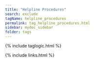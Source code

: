 ```yaml
---
title: "Helpline Procedures"
search: exclude
tagName: helpline_procedures
permalink: tag_helpline_procedures.html
sidebar: mydoc_sidebar
folder: tags
---
```

{% include taglogic.html %}

{% include links.html %}
